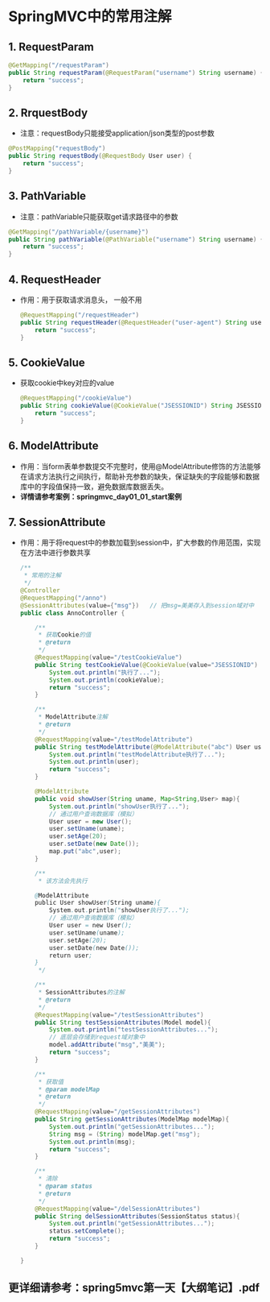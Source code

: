 # SpringMVC中的常用注解

## 1. RequestParam

```java
@GetMapping("/requestParam")
public String requestParam(@RequestParam("username") String username) {
    return "success";
}
```



## 2. RrquestBody

* 注意：requestBody只能接受application/json类型的post参数

```java
@PostMapping("requestBody")
public String requestBody(@RequestBody User user) {
    return "success";
}
```



## 3. PathVariable

* 注意：pathVariable只能获取get请求路径中的参数

```java
@GetMapping("/pathVariable/{username}")
public String pathVariable(@PathVariable("username") String username) {
    return "success";
}
```



## 4. RequestHeader

* 作用：用于获取请求消息头， 一般不用

  ```java
  @RequestMapping("/requestHeader")
  public String requestHeader(@RequestHeader("user-agent") String userAgent) {
      return "success";
  }
  ```

  

## 5. CookieValue

* 获取cookie中key对应的value

  ```java
  @RequestMapping("/cookieValue")
  public String cookieValue(@CookieValue("JSESSIONID") String JSESSIONID) {
      return "success";
  }
  ```

  

## 6. ModelAttribute

* 作用：当form表单参数提交不完整时，使用@ModelAttribute修饰的方法能够在请求方法执行之间执行，帮助补充参数的缺失，保证缺失的字段能够和数据库中的字段值保持一致，避免数据库数据丢失。
* **详情请参考案例：springmvc_day01_01_start案例**

## 7. SessionAttribute

* 作用：用于将request中的参数加载到session中，扩大参数的作用范围，实现在方法中进行参数共享

  ```java
  /**
   * 常用的注解
   */
  @Controller
  @RequestMapping("/anno")
  @SessionAttributes(value={"msg"})   // 把msg=美美存入到session域对中
  public class AnnoController {
  
      /**
       * 获取Cookie的值
       * @return
       */
      @RequestMapping(value="/testCookieValue")
      public String testCookieValue(@CookieValue(value="JSESSIONID") String cookieValue){
          System.out.println("执行了...");
          System.out.println(cookieValue);
          return "success";
      }
  
      /**
       * ModelAttribute注解
       * @return
       */
      @RequestMapping(value="/testModelAttribute")
      public String testModelAttribute(@ModelAttribute("abc") User user){
          System.out.println("testModelAttribute执行了...");
          System.out.println(user);
          return "success";
      }
  
      @ModelAttribute
      public void showUser(String uname, Map<String,User> map){
          System.out.println("showUser执行了...");
          // 通过用户查询数据库（模拟）
          User user = new User();
          user.setUname(uname);
          user.setAge(20);
          user.setDate(new Date());
          map.put("abc",user);
      }
  
      /**
       * 该方法会先执行
  
      @ModelAttribute
      public User showUser(String uname){
          System.out.println("showUser执行了...");
          // 通过用户查询数据库（模拟）
          User user = new User();
          user.setUname(uname);
          user.setAge(20);
          user.setDate(new Date());
          return user;
      }
       */
  
      /**
       * SessionAttributes的注解
       * @return
       */
      @RequestMapping(value="/testSessionAttributes")
      public String testSessionAttributes(Model model){
          System.out.println("testSessionAttributes...");
          // 底层会存储到request域对象中
          model.addAttribute("msg","美美");
          return "success";
      }
  
      /**
       * 获取值
       * @param modelMap
       * @return
       */
      @RequestMapping(value="/getSessionAttributes")
      public String getSessionAttributes(ModelMap modelMap){
          System.out.println("getSessionAttributes...");
          String msg = (String) modelMap.get("msg");
          System.out.println(msg);
          return "success";
      }
  
      /**
       * 清除
       * @param status
       * @return
       */
      @RequestMapping(value="/delSessionAttributes")
      public String delSessionAttributes(SessionStatus status){
          System.out.println("getSessionAttributes...");
          status.setComplete();
          return "success";
      }
  
  }
  
  ```

  

## 更详细请参考：spring5mvc第一天【大纲笔记】.pdf